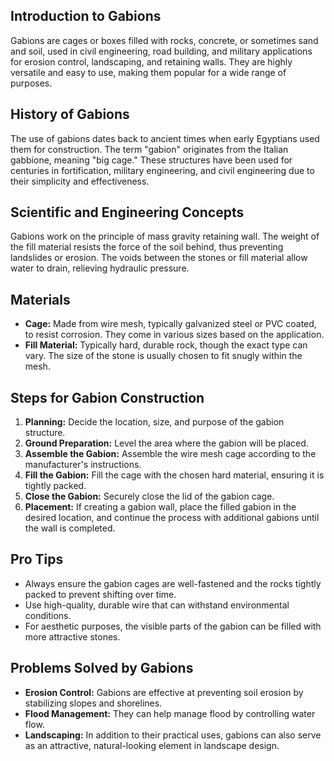 ## Introduction to Gabions <a name="introduction"></a>

Gabions are cages or boxes filled with rocks, concrete, or sometimes sand and soil, used in civil engineering, road building, and military applications for erosion control, landscaping, and retaining walls. They are highly versatile and easy to use, making them popular for a wide range of purposes.

## History of Gabions <a name="history"></a>

The use of gabions dates back to ancient times when early Egyptians used them for construction. The term "gabion" originates from the Italian gabbione, meaning "big cage." These structures have been used for centuries in fortification, military engineering, and civil engineering due to their simplicity and effectiveness.

## Scientific and Engineering Concepts <a name="scientific-and-engineering-concepts"></a>

Gabions work on the principle of mass gravity retaining wall. The weight of the fill material resists the force of the soil behind, thus preventing landslides or erosion. The voids between the stones or fill material allow water to drain, relieving hydraulic pressure.

## Materials <a name="materials"></a>

* **Cage:** Made from wire mesh, typically galvanized steel or PVC coated, to resist corrosion. They come in various sizes based on the application.
* **Fill Material:** Typically hard, durable rock, though the exact type can vary. The size of the stone is usually chosen to fit snugly within the mesh.

## Steps for Gabion Construction <a name="steps-for-gabion-construction"></a>

1. **Planning:** Decide the location, size, and purpose of the gabion structure.
2. **Ground Preparation:** Level the area where the gabion will be placed.
3. **Assemble the Gabion:** Assemble the wire mesh cage according to the manufacturer's instructions.
4. **Fill the Gabion:** Fill the cage with the chosen hard material, ensuring it is tightly packed.
5. **Close the Gabion:** Securely close the lid of the gabion cage.
6. **Placement:** If creating a gabion wall, place the filled gabion in the desired location, and continue the process with additional gabions until the wall is completed.

## Pro Tips <a name="pro-tips"></a>

* Always ensure the gabion cages are well-fastened and the rocks tightly packed to prevent shifting over time.
* Use high-quality, durable wire that can withstand environmental conditions.
* For aesthetic purposes, the visible parts of the gabion can be filled with more attractive stones.

## Problems Solved by Gabions <a name="problems-solved-by-gabions"></a>

* **Erosion Control:** Gabions are effective at preventing soil erosion by stabilizing slopes and shorelines.
* **Flood Management:** They can help manage flood by controlling water flow.
* **Landscaping:** In addition to their practical uses, gabions can also serve as an attractive, natural-looking element in landscape design.

